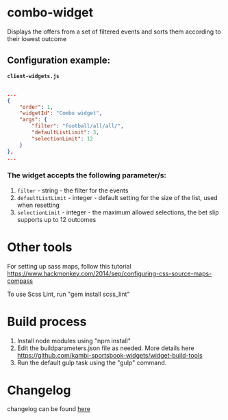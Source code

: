 # combo-widget

Displays the offers from a set of filtered events and sorts them according to their lowest outcome

## Configuration example:

__`client-widgets.js`__

```json

...
{
    "order": 1,
    "widgetId": "Combo widget",
    "args": {
        "filter": "football/all/all/",
        "defaultListLimit": 3,
        "selectionLimit": 12
    }
},
...

```

### The widget accepts the following parameter/s:
1. `filter` - string - the filter for the events
2. `defaultListLimit` - integer - default setting for the size of the list, used when resetting
3. `selectionLimit` - integer - the maximum allowed selections, the bet slip supports up to 12 outcomes

# Other tools

For setting up sass maps, follow this tutorial https://www.hackmonkey.com/2014/sep/configuring-css-source-maps-compass

To use Scss Lint, run "gem install scss_lint"

# Build process

1. Install node modules using "npm install"
2. Edit the buildparameters.json file as needed. More details here https://github.com/kambi-sportsbook-widgets/widget-build-tools
3. Run the default gulp task using the "gulp" command. 

# Changelog

changelog can be found [here](CHANGELOG.md)
